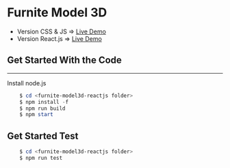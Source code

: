 # Furnite Model 3D

[v-css&js]: https://born-kes.github.io/furniture-model3d-reactjs/demo2
[v-react]: https://born-kes.github.io/furniture-model3d-reactjs/

- Version CSS & JS => [Live Demo][v-css&js]
- Version React.js => [Live Demo][v-react]

## Get Started With the Code

---

Install node.js

```PowerShell
    $ cd <furnite-model3d-reactjs folder>
    $ npm install -f
    $ npm run build
    $ npm start
```

## Get Started Test

```PowerShell
    $ cd <furnite-model3d-reactjs folder>
    $ npm run test
```
